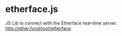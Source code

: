 etherface.js
==============

JS Lib to connect with the Etherface real-time server. http://ether.fund/tool/etherface
